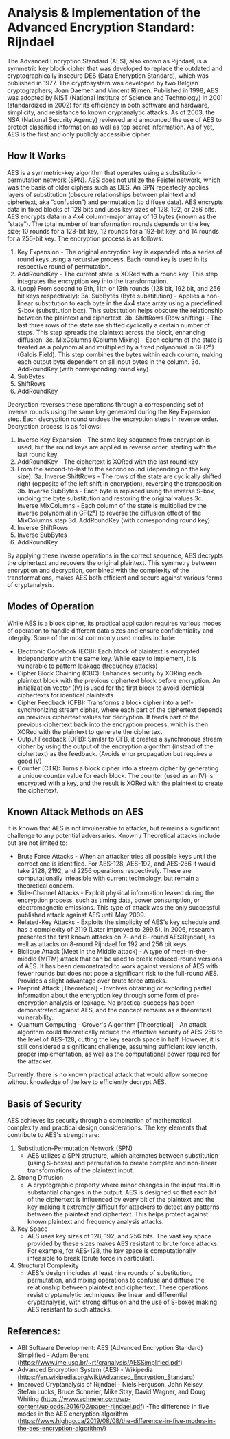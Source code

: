 # Analysis & Implementation of the Advanced Encryption Standard: Rijndael
The Advanced Encryption Standard (AES), also known as Rijndael, is a symmetric key block cipher that was developed to replace the outdated and cryptographically insecure DES  (Data Encryption Standard), which was published in 1977. The cryptosystem was developed by two Belgian cryptographers; Joan Daemen and Vincent Rijmen. Published in 1998, AES was adopted by NIST (National Institute of Science and Technology) in 2001 (standardized in 2002) for its efficiency in both software and hardware, simplicity, and resistance to known cryptanalytic attacks. As of 2003, the NSA (National Security Agency) reviewed and announced the use of AES to protect classified information as well as top secret information. As of yet, AES is the first and only publicly accessible cipher.

## How It Works
AES is a symmetric-key algorithm that operates using a substitution-permutation network (SPN). AES does not utilize the Feistel network, which was the basis of older ciphers such as DES. An SPN repeatedly applies layers of substitution (obscure relationships between plaintext and ciphertext, aka “confusion”) and permutation (to diffuse data). AES encrypts data in fixed blocks of 128 bits and uses key sizes of 128, 192, or 256 bits. AES encrypts data in a 4x4 column-major array of 16 bytes (known as the “state”). The total number of transformation rounds depends on the key size; 10 rounds for a 128-bit key, 12 rounds for a 192-bit key, and 14 rounds for a 256-bit key. The encryption process is as follows:
1. Key Expansion - The original encryption key is expanded into a series of round keys using a recursive process. Each round key is used in its respective round of permutation.
2. AddRoundKey - The current state is XORed with a round key. This step integrates the encryption key into the transformation.
3. (Loop) From second to 9th, 11th or 13th rounds (128 bit, 192 bit, and 256 bit keys respectively):
    3a. SubBytes (Byte substitution) - Applies a non-linear substitution to each byte in the 4x4 state array using a predefined S-box (substitution box). This substitution helps obscure the relationship between the plaintext and ciphertext.
    3b. ShiftRows (Row shifting) - The last three rows of the state are shifted cyclically a certain number of steps. This step spreads the plaintext across the block, enhancing diffusion.
    3c. MixColumns (Column Mixing) - Each column of the state is treated as a polynomial and multiplied by a fixed polynomial in GF(2⁸) (Galois Field). This step combines the bytes within each column, making each output byte dependent on all input bytes in the column.
    3d. AddRoundKey (with corresponding round key)
4. SubBytes
5. ShiftRows
6. AddRoundKey

Decryption reverses these operations through a corresponding set of inverse rounds using the same key generated during the Key Expansion step. Each decryption round undoes the encryption steps in reverse order. Decryption process is as follows:

1. Inverse Key Expansion - The same key sequence from encryption is used, but the round keys are applied in reverse order, starting with the last round key
2. AddRoundKey - The ciphertext is XORed with the last round key
3. From the second-to-last to the second round (depending on the key size):
    3a. Inverse ShiftRows - The rows of the state are cyclically shifted right (opposite of the left shift in encryption), reversing the transposition
    3b. Inverse SubBytes - Each byte is replaced using the inverse S-box, undoing the byte substitution and restoring the original values
    3c. Inverse MixColumns - Each column of the state is multiplied by the inverse polynomial in GF(2⁸) to reverse the diffusion effect of the MixColumns step
    3d. AddRoundKey (with corresponding round key)
4. Inverse ShiftRows
5. Inverse SubBytes
6. AddRoundKey

By applying these inverse operations in the correct sequence, AES decrypts the ciphertext and recovers the original plaintext. This symmetry between encryption and decryption, combined with the complexity of the transformations, makes AES both efficient and secure against various forms of cryptanalysis.

## Modes of Operation

While AES is a block cipher, its practical application requires various modes of operation to handle different data sizes and ensure confidentiality and integrity. Some of the most commonly used modes include:

- Electronic Codebook (ECB): Each block of plaintext is encrypted independently with the same key. While easy to implement, it is vulnerable to pattern leakage (frequency attacks)
- Cipher Block Chaining (CBC): Enhances security by XORing each plaintext block with the previous ciphertext block before encryption. An initialization vector (IV) is used for the first block to avoid identical ciphertexts for identical plaintexts
- Cipher Feedback (CFB): Transforms a block cipher into a self-synchronizing stream cipher, where each part of the ciphertext depends on previous ciphertext values for decryption. It feeds part of the previous ciphertext back into the encryption process, which is then XORed with the plaintext to generate the ciphertext
- Output Feedback (OFB): Similar to CFB, it creates a synchronous stream cipher by using the output of the encryption algorithm (instead of the ciphertext) as the feedback. (Avoids error propagation but requires a good IV)
- Counter (CTR): Turns a block cipher into a stream cipher by generating a unique counter value for each block. The counter (used as an IV) is encrypted with a key, and the result is XORed with the plaintext to create the ciphertext.

## Known Attack Methods on AES

It is known that AES is not invulnerable to attacks, but remains a significant challenge to any potential adversaries. Known / Theoretical attacks include but are not limited to:

- Brute Force Attacks - When an attacker tries all possible keys until the correct one is identified. For AES-128, AES-192, and AES-256 it would take 2128, 2192, and 2256 operations respectively. These are computationally infeasible with current technology, but remain a theoretical concern.
- Side-Channel Attacks - Exploit physical information leaked during the encryption process, such as timing data, power consumption, or electromagnetic emissions. This type of attack was the only successful published attack against AES until May 2009.
- Related-Key Attacks - Exploits the simplicity of AES's key schedule and has a complexity of 2119 (Later improved to 299.5). In 2006, research presented the first known attacks on 7- and 8- round AES:Rijndael, as well as attacks on 8-round Rijndael for 192 and 256 bit keys.
- Biclique Attack (Meet in the Middle attack) - A type of meet-in-the-middle (MITM) attack that can be used to break reduced-round versions of AES. It has been demonstrated to work against versions of AES with fewer rounds but does not pose a significant risk to the full-round AES. Provides a slight advantage over brute force attacks.
- Preprint Attack [Theoretical] - Involves obtaining or exploiting partial information about the encryption key through some form of pre-encryption analysis or leakage. No practical success has been demonstrated against AES, and the concept remains as a theoretical vulnerability.
- Quantum Computing - Grover's Algorithm [Theoretical] - An attack algorithm could theoretically reduce the effective security of AES-256 to the level of AES-128, cutting the key search space in half. However, it is still considered a significant challenge, assuming sufficient key length, proper implementation, as well as the computational power required for the attacker.

Currently, there is no known practical attack that would allow someone without knowledge of the key to efficiently decrypt AES.


## Basis of Security

AES achieves its security through a combination of mathematical complexity and practical design considerations. The key elements that contribute to AES's strength are:

1. Substitution-Permutation Network (SPN)
    - AES utilizes a SPN structure, which alternates between substitution (using S-boxes) and permutation to create complex and non-linear transformations of the plaintext input.
2. Strong Diffusion
    - A cryptographic property where minor changes in the input result in substantial changes in the output. AES is designed so that each bit of the ciphertext is influenced by every bit of the plaintext and the key making it extremely difficult for attackers to detect any patterns between the plaintext and ciphertext. This helps protect against known plaintext and frequency analysis attacks.
3. Key Space
    - AES uses key sizes of 128, 192, and 256 bits. The vast key space provided by these sizes makes AES resistant to brute force attacks. For example, for AES-128, the key space is computationally infeasible to break (brute force in particular).
4. Structural Complexity
    - AES's design includes at least nine rounds of substitution, permutation, and mixing operations to confuse and diffuse the relationship between plaintext and ciphertext. These operations resist cryptanalytic techniques like linear and differential cryptanalysis, with strong diffusion and the use of S-boxes making AES resistant to such attacks.


## References:

- ABI Software Development: AES (Advanced Encryption Standard) Simplified - Adam Berent (https://www.ime.usp.br/~rt/cranalysis/AESSimplified.pdf)
- Advanced Encryption System (AES) - Wikipedia (https://en.wikipedia.org/wiki/Advanced_Encryption_Standard)
- Improved Cryptanalysis of Rijndael - Niels Ferguson, John Kelsey, Stefan Lucks, Bruce Schneier, Mike Stay, David Wagner, and Doug Whiting (https://www.schneier.com/wp-content/uploads/2016/02/paper-rijndael.pdf)
-The difference in five modes in the AES encryption algorithm (https://www.highgo.ca/2019/08/08/the-difference-in-five-modes-in-the-aes-encryption-algorithm/)

